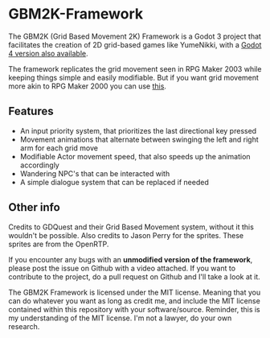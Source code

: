 # GBM2K-Framework

The GBM2K (Grid Based Movement 2K) Framework is a Godot 3 project that facilitates the creation of 2D grid-based games like YumeNikki, with a [Godot 4 version also available](https://github.com/Oplexitie/GBM2K-Framework/tree/main).

The framework replicates the grid movement seen in RPG Maker 2003 while keeping things simple and easily modifiable. But if you want grid movement more akin to RPG Maker 2000 you can use [this](https://gist.github.com/Oplexitie/fd25d94caa8970f743bd86ef5e33e0ee).

## Features

- An input priority system, that prioritizes the last directional key pressed
- Movement animations that alternate between swinging the left and right arm for each grid move
- Modifiable Actor movement speed, that also speeds up the animation accordingly
- Wandering NPC's that can be interacted with
- A simple dialogue system that can be replaced if needed

## Other info

Credits to GDQuest and their Grid Based Movement system, without it this wouldn't be possible.
Also credits to Jason Perry for the sprites. These sprites are from the OpenRTP.

If you encounter any bugs with an **unmodified version of the framework**, please post the issue on Github with a video attached.
If you want to contribute to the project, do a pull request on Github and I'll take a look at it.

The GBM2K Framework is licensed under the MIT license.
Meaning that you can do whatever you want as long as credit me, and include the MIT license contained within this repository with your software/source.
Reminder, this is my understanding of the MIT license. I'm not a lawyer, do your own research.
